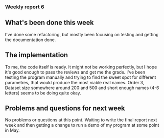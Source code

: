 ### Weekly report 6


## What's been done this week

I've done some refactoring, but mostly been focusing on testing and getting the documentation done. 

## The implementation

To me, the code itself is ready. It might not be working perfectly, but I hope it's good enough to pass the reviews and get me the grade. I've been testing the program manually and trying to find the sweet spot for different parametres, that would produce the most viable real names. Order 3, Dataset size somewhere around 200 and 500 and short enough names (4-6 letters) seems to be doing quite okay.

## Problems and questions for next week

No problems or questions at this point. Waiting to write the final report next week and then getting a change to run a demo of my program at some point in May.